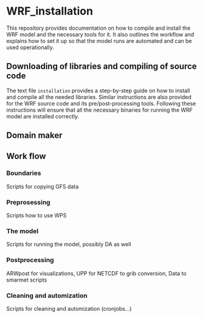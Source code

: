 # WRF_installation 
This repository provides documentation on how to compile and install the WRF model and the necessary tools for it. It also outlines the workflow and explains how to set it up so that the model runs are automated and can be used operationally.

## Downloading of libraries and compiling of source code
The text file `installation` provides a step-by-step guide on how to install and compile all the needed libraries. Similar instructions are also provided for the WRF source code and its pre/post-processing tools. Following these instructions will ensure that all the necessary binaries for running the WRF model are installed correctly.

## Domain maker

## Work flow

### Boundaries
Scripts for copying GFS data
### Preprosessing
Scripts how to use WPS
### The model
Scripts for running the model, possibly DA as well 
### Postprocessing
ARWpost for visualizations, UPP for NETCDF to grib conversion, Data to smarmet scripts
### Cleaning and automization
Scripts for cleaning and automization (cronjobs...)

